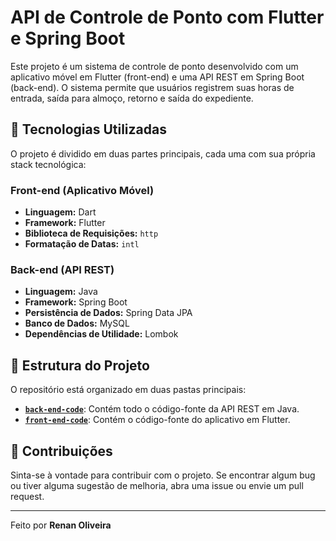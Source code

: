 # API de Controle de Ponto com Flutter e Spring Boot

Este projeto é um sistema de controle de ponto desenvolvido com um aplicativo móvel em Flutter (front-end) e uma API REST em Spring Boot (back-end). 
O sistema permite que usuários registrem suas horas de entrada, saída para almoço, retorno e saída do expediente.


## 🚀 Tecnologias Utilizadas

O projeto é dividido em duas partes principais, cada uma com sua própria stack tecnológica:

### Front-end (Aplicativo Móvel)
- **Linguagem:** Dart
- **Framework:** Flutter
- **Biblioteca de Requisições:** `http`
- **Formatação de Datas:** `intl`
  

### Back-end (API REST)
- **Linguagem:** Java
- **Framework:** Spring Boot
- **Persistência de Dados:** Spring Data JPA
- **Banco de Dados:** MySQL
- **Dependências de Utilidade:** Lombok
  

## 📁 Estrutura do Projeto
O repositório está organizado em duas pastas principais:

- [**`back-end-code`**](back_end_code/api-controle-ponto): Contém todo o código-fonte da API REST em Java.
- [**`front-end-code`**](front-end-code/): Contém o código-fonte do aplicativo em Flutter.
  

## 🤝 Contribuições

Sinta-se à vontade para contribuir com o projeto. Se encontrar algum bug ou tiver alguma sugestão de melhoria, abra uma issue ou envie um pull request.

---

Feito por **Renan Oliveira**
